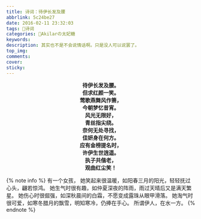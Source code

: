 ```yaml
---
title: 诗词：待伊长发及腰
abbrlink: 5c24be27
date: 2016-02-11 23:32:03
tags: 🔖诗词
categories: 🍰Akilarの太妃糖
keywords:
description: 其实也不是不会说情话啊。只是没人可以说罢了。
top_img:
comments:
cover:
sticky:
---
```


<center class="poem"><b>
待伊长发及腰。 <br>
但求红颜一笑。<br>
莺歌燕舞风作箫，<br>
今朝梦忆昔宵。<br>
风光无限好，<br>
青丝指尖绕。<br>
奈何无处寻找，<br>
佳妍身在何方。<br>
应有金榜提名时，<br>
许伊生世逍遥。<br>
执子共偕老，<br>
观曲红尘笑！<br>
</b></center>

{% note info %}
有一个女孩，
她笑起来很温暖，如阳春三月的阳光，轻轻抚过心头，翩若惊鸿。
她生气时很有趣，如仲夏深夜的阵雨，雨过天晴后又是满天繁星。
她伤心时很倔强，如深秋晨间的白霜，不愿变成露珠从眼甲滑落。
她淘气时很可爱，如寒冬腊月的飘雪，明知寒冷，仍捧在手心。
所谓伊人，在水一方。
{% endnote %}
